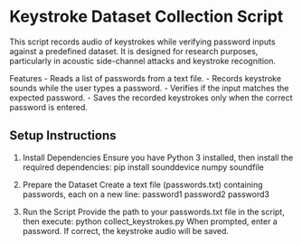 # Keystroke Dataset Collection Script

This script records audio of keystrokes while verifying password inputs against a predefined dataset. It is designed for research purposes, particularly in acoustic side-channel attacks and keystroke recognition.

Features
	-	Reads a list of passwords from a text file.
	-	Records keystroke sounds while the user types a password.
	-	Verifies if the input matches the expected password.
	-	Saves the recorded keystrokes only when the correct password is entered.

## Setup Instructions
1. Install Dependencies
Ensure you have Python 3 installed, then install the required dependencies:
pip install sounddevice numpy soundfile

2. Prepare the Dataset
Create a text file (passwords.txt) containing passwords, each on a new line:
password1
password2
password3

3. Run the Script
Provide the path to your passwords.txt file in the script, then execute:
python collect_keystrokes.py
When prompted, enter a password. If correct, the keystroke audio will be saved.
